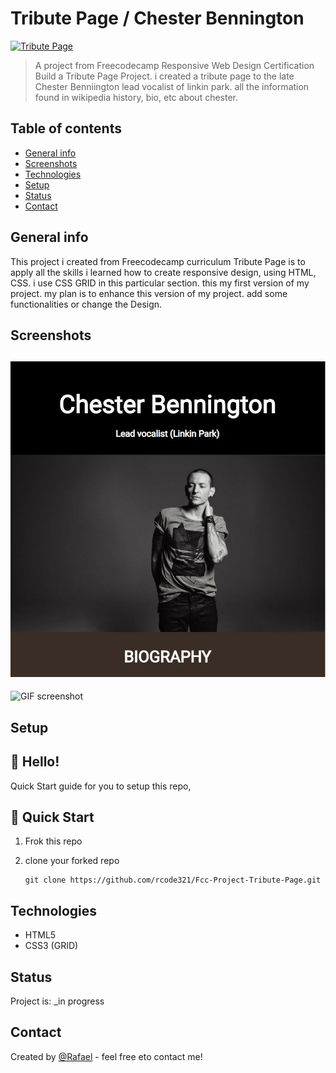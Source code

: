# Tribute Page / Chester Bennington

[![Tribute Page](https://img.shields.io/badge/freecodecamp-tribute--page-green)](https://codepen.io/rafael-mendoza/full/OKpLrQ)

> A project from Freecodecamp Responsive Web Design Certification Build a Tribute Page Project. i created a tribute page to the late Chester Benniington lead vocalist of linkin park. all the information found in wikipedia history, bio, etc about chester.

## Table of contents

- [General info](#general-info)
- [Screenshots](#screenshots)
- [Technologies](#technologies)
- [Setup](#setup)
- [Status](#status)
- [Contact](#contact)

## General info

This project i created from Freecodecamp curriculum Tribute Page is to apply all the skills i learned how to create responsive design, using HTML, CSS. i use CSS GRID in this particular section. this my first version of my project. my plan is to enhance this version of my project. add some functionalities or change the Design.

## Screenshots

## ![Example screenshot](/img/Screenshot.jpg)

![GIF screenshot](/img/Tribute-Page.gif)

## Setup

## 👋 Hello!

Quick Start guide for you to setup this repo,

## 🚀 Quick Start

1. Frok this repo
2. clone your forked repo

   ```
   git clone https://github.com/rcode321/Fcc-Project-Tribute-Page.git
   ```

## Technologies

- HTML5
- CSS3 (GRID)

## Status

Project is: \_in progress

## Contact

Created by [@Rafael](https://rcode321.github.io/rafaelmendozasite/) - feel free eto contact me!

